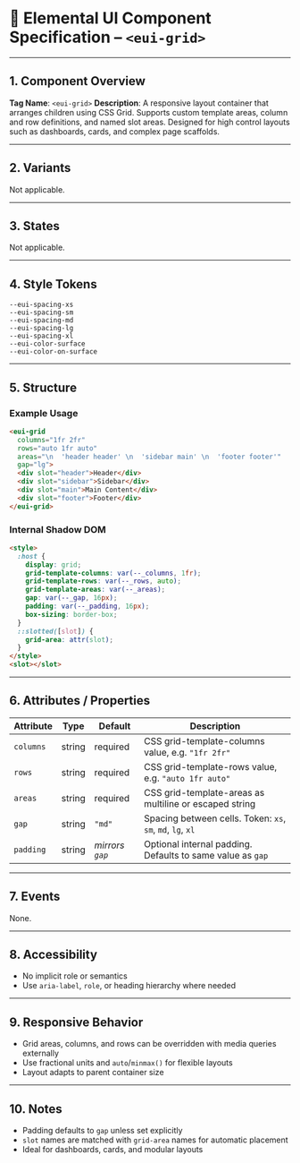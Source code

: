 # 📆 Elemental UI Component Specification – `<eui-grid>`

---

## 1. Component Overview

**Tag Name**: `<eui-grid>`
**Description**:
A responsive layout container that arranges children using CSS Grid. Supports custom template areas, column and row definitions, and named slot areas. Designed for high control layouts such as dashboards, cards, and complex page scaffolds.

---

## 2. Variants

Not applicable.

---

## 3. States

Not applicable.

---

## 4. Style Tokens

```
--eui-spacing-xs  
--eui-spacing-sm  
--eui-spacing-md  
--eui-spacing-lg  
--eui-spacing-xl
--eui-color-surface
--eui-color-on-surface
```

---

## 5. Structure

### Example Usage

```html
<eui-grid
  columns="1fr 2fr"
  rows="auto 1fr auto"
  areas="\n  'header header' \n  'sidebar main' \n  'footer footer'"
  gap="lg">
  <div slot="header">Header</div>
  <div slot="sidebar">Sidebar</div>
  <div slot="main">Main Content</div>
  <div slot="footer">Footer</div>
</eui-grid>
```

### Internal Shadow DOM

```html
<style>
  :host {
    display: grid;
    grid-template-columns: var(--_columns, 1fr);
    grid-template-rows: var(--_rows, auto);
    grid-template-areas: var(--_areas);
    gap: var(--_gap, 16px);
    padding: var(--_padding, 16px);
    box-sizing: border-box;
  }
  ::slotted([slot]) {
    grid-area: attr(slot);
  }
</style>
<slot></slot>
```

---

## 6. Attributes / Properties

| Attribute | Type   | Default         | Description                                                |
| --------- | ------ | --------------- | ---------------------------------------------------------- |
| `columns` | string | required        | CSS grid-template-columns value, e.g. `"1fr 2fr"`          |
| `rows`    | string | required        | CSS grid-template-rows value, e.g. `"auto 1fr auto"`       |
| `areas`   | string | required        | CSS grid-template-areas as multiline or escaped string     |
| `gap`     | string | `"md"`          | Spacing between cells. Token: `xs`, `sm`, `md`, `lg`, `xl` |
| `padding` | string | *mirrors `gap`* | Optional internal padding. Defaults to same value as `gap` |

---

## 7. Events

None.

---

## 8. Accessibility

* No implicit role or semantics
* Use `aria-label`, `role`, or heading hierarchy where needed

---

## 9. Responsive Behavior

* Grid areas, columns, and rows can be overridden with media queries externally
* Use fractional units and `auto`/`minmax()` for flexible layouts
* Layout adapts to parent container size

---

## 10. Notes

* Padding defaults to `gap` unless set explicitly
* `slot` names are matched with `grid-area` names for automatic placement
* Ideal for dashboards, cards, and modular layouts
